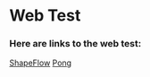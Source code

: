 # Web Test

### Here are links to the web test:

[ShapeFlow](https://raidermakerspace.github.io/webGLTesting/webflow/index.html)
[Pong](https://raidermakerspace.github.io/webGLTesting/pong/index.html)
